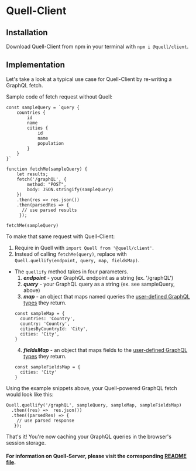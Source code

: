 # Quell-Client

## Installation

Download Quell-Client from npm in your terminal with `npm i @quell/client`.

## Implementation

Let's take a look at a typical use case for Quell-Client by re-writing a GraphQL fetch.

Sample code of fetch request without Quell:
```
const sampleQuery = `query {
    countries {
        id
        name
        cities {
            id
            name
            population
        }
    }
}`

function fetchMe(sampleQuery) {
    let results;
    fetch('/graphQL', {
        method: "POST",
        body: JSON.stringify(sampleQuery)
    })
    .then(res => res.json())
    .then(parsedRes => {
      // use parsed results
     });

fetchMe(sampleQuery)
```

To make that same request with Quell-Client:
1. Require in Quell with `import Quell from '@quell/client'`.
2. Instead of calling `fetchMe(query)`, replace with `Quell.quellify(endpoint, query, map, fieldsMap)`.
  - The `quellify` method takes in four parameters.
    1. **_endpoint_** - your GraphQL endpoint as a string (ex. '/graphQL')
    2. **_query_** - your GraphQL query as a string (ex. see sampleQuery, above)
    3. **_map_** - an object that maps named queries the [user-defined GraphQL types](https://graphql.org/learn/schema/#object-types-and-fields) they return.
    ```
    const sampleMap = {
      countries: 'Country',
      country: 'Country',
      citiesByCountryId: 'City',
      cities: 'City',
    }
    ```
    4. **_fieldsMap_** - an object that maps fields to the [user-defined GraphQL types](https://graphql.org/learn/schema/#object-types-and-fields) they return.
    ```
    const sampleFieldsMap = {
      cities: 'City'
    }
    ```

Using the example snippets above, your Quell-powered GraphQL fetch would look like this:
```
Quell.quellify('/graphQL', sampleQuery, sampleMap, sampleFieldsMap)
  .then((res) =>  res.json())
  .then((parsedRes) => {
    // use parsed response
   });
```

That's it! You're now caching your GraphQL queries in the browser's session storage.

#### For information on Quell-Server, please visit the corresponding [README file](https://github.com/oslabs-beta/Quell/tree/master/quell-server).
